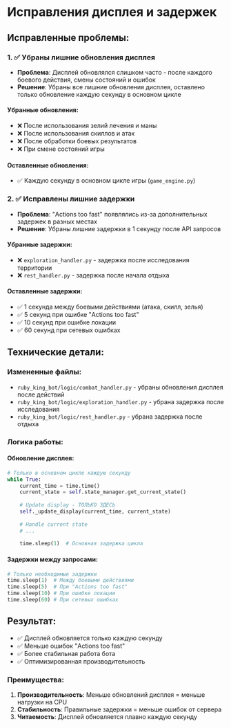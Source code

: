 # Исправления дисплея и задержек

## Исправленные проблемы:

### 1. ✅ Убраны лишние обновления дисплея
- **Проблема**: Дисплей обновлялся слишком часто - после каждого боевого действия, смены состояний и ошибок
- **Решение**: Убраны все лишние обновления дисплея, оставлено только обновление каждую секунду в основном цикле

#### Убранные обновления:
- ❌ После использования зелий лечения и маны
- ❌ После использования скиллов и атак
- ❌ После обработки боевых результатов
- ❌ При смене состояний игры

#### Оставленные обновления:
- ✅ Каждую секунду в основном цикле игры (`game_engine.py`)

### 2. ✅ Исправлены лишние задержки
- **Проблема**: "Actions too fast" появлялись из-за дополнительных задержек в разных местах
- **Решение**: Убраны лишние задержки в 1 секунду после API запросов

#### Убранные задержки:
- ❌ `exploration_handler.py` - задержка после исследования территории
- ❌ `rest_handler.py` - задержка после начала отдыха

#### Оставленные задержки:
- ✅ 1 секунда между боевыми действиями (атака, скилл, зелья)
- ✅ 5 секунд при ошибке "Actions too fast"
- ✅ 10 секунд при ошибке локации
- ✅ 60 секунд при сетевых ошибках

## Технические детали:

### Измененные файлы:
- `ruby_king_bot/logic/combat_handler.py` - убраны обновления дисплея после действий
- `ruby_king_bot/logic/exploration_handler.py` - убрана задержка после исследования
- `ruby_king_bot/logic/rest_handler.py` - убрана задержка после отдыха

### Логика работы:

#### Обновление дисплея:
```python
# Только в основном цикле каждую секунду
while True:
    current_time = time.time()
    current_state = self.state_manager.get_current_state()
    
    # Update display - ТОЛЬКО ЗДЕСЬ
    self._update_display(current_time, current_state)
    
    # Handle current state
    # ...
    
    time.sleep(1)  # Основная задержка цикла
```

#### Задержки между запросами:
```python
# Только необходимые задержки
time.sleep(1)  # Между боевыми действиями
time.sleep(5)  # При "Actions too fast"
time.sleep(10) # При ошибке локации
time.sleep(60) # При сетевых ошибках
```

## Результат:
- ✅ Дисплей обновляется только каждую секунду
- ✅ Меньше ошибок "Actions too fast"
- ✅ Более стабильная работа бота
- ✅ Оптимизированная производительность

### Преимущества:
1. **Производительность**: Меньше обновлений дисплея = меньше нагрузки на CPU
2. **Стабильность**: Правильные задержки = меньше ошибок от сервера
3. **Читаемость**: Дисплей обновляется плавно каждую секунду 